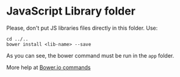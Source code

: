 # JavaScript Library folder

Please, don't put JS libraries files directly in this folder. Use:
```
cd ../..
bower install <lib-name> --save
```
As you can see, the bower command must be run in the `app` folder.

More help at [Bower.io commands](https://bower.io/docs/api/#commands)